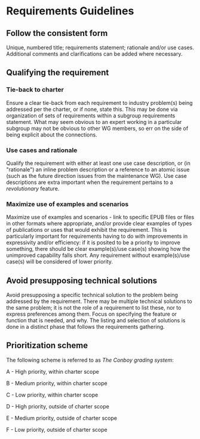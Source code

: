 

# Requirements Guidelines #

## Follow the consistent form ##
Unique, numbered title; requirements statement; rationale and/or use cases. Additional comments and clarifications can be added where necessary.

## Qualifying the requirement ##

### Tie-back to charter ###
Ensure a clear tie-back from each requirement to industry problem(s) being addressed per the charter, or if none, state this. This may be done via organization of sets of requirements within a subgroup requirements statement. What may seem obvious to an expert working in a particular subgroup may not be obvious to other WG members, so err on the side of being explicit about the connections.

### Use cases and rationale ###
Qualify the requirement with either at least one use case description, or (in "rationale") an inline problem description or a reference to an atomic issue (such as the future direction issues from the maintenance WG). Use case descriptions are extra important when the requirement pertains to a _revolutionary_ feature.

### Maximize use of examples and scenarios ###
Maximize use of examples and scenarios - link to specific EPUB files or files in other formats where appropriate, and/or provide clear examples of types of publications or uses that would exhibit the requirement. This is particularly important for requirements having to do with improvements in expressivity and/or efficiency: if it is posited to be a priority to improve something, there should be clear example(s)/use case(s) showing how the unimproved capability falls short. Any requirement without example(s)/use case(s) will be considered of lower priority.

## Avoid presupposing technical solutions ##
Avoid presupposing a specific technical solution to the problem being addressed by the requirement. There may be multiple technical solutions to the same problem; it is not the role of a requirement to list these, nor to express preferences among them. Focus on specifying the feature or function that is needed, and why. The listing and selection of solutions is done in a distinct phase that follows the requirements gathering.

## Prioritization scheme ##
The following scheme is referred to as _The Conboy grading system_:

A - High priority, within charter scope

B - Medium priority, within charter scope

C - Low priority, within charter scope

D - High priority, outside of charter scope

E - Medium priority, outside of charter scope

F - Low priority, outside of charter scope